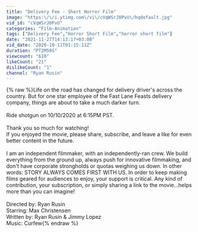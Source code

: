 ```yaml
---
title: "Delivery Fee - Short Horror Film"
image: "https:\/\/i.ytimg.com\/vi\/cVqWSrJ0PvU\/hqdefault.jpg"
vid_id: "cVqWSrJ0PvU"
categories: "Film-Animation"
tags: ["Delivery Fee","Horror Short Film","horror short film"]
date: "2021-11-27T14:13:17+03:00"
vid_date: "2020-10-11T01:15:11Z"
duration: "PT2M59S"
viewcount: "610"
likeCount: "21"
dislikeCount: "1"
channel: "Ryan Rusin"
---
```

{% raw %}Life on the road has changed for delivery driver's across the country. But for one star employee of the Fast Lane Feasts delivery company, things are about to take a much darker turn.   <br /><br />Ride shotgun on 10/10/2020 at 6:15PM PST. <br /><br />Thank you so much for watching! <br />If you enjoyed the movie, please share, subscribe, and leave a like for even better content in the future. <br /><br />I am an independent filmmaker, with an independently-ran crew. We build everything from the ground up, always push for innovative filmmaking, and don't have corporate strongholds or quotas weighing us down. In other words: STORY ALWAYS COMES FIRST WITH US. In order to keep making films geared for audiences to enjoy, your support is critical. Any kind of contribution, your subscription, or simply sharing a link to the movie...helps more than you can imagine!<br /><br />Directed by: Ryan Rusin<br />Starring: Max Christensen<br />Written by: Ryan Rusin &amp; Jimmy Lopez<br />Music: Curfew{% endraw %}
